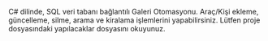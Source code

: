 C# dilinde, SQL veri tabanı bağlantılı Galeri Otomasyonu. Araç/Kişi ekleme, güncelleme, silme, arama ve kiralama işlemlerini yapabilirsiniz.
Lütfen proje dosyasındaki yapılacaklar dosyasını okuyunuz.
